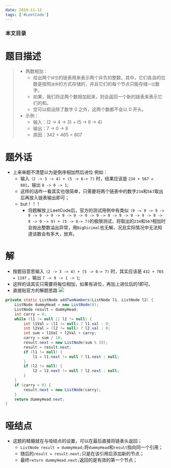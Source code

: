 ```yaml
---
date: 2019-11-12
tags: ['#LeetCode']
---
```


### 本文目录
<!-- toc -->

# 题目描述

> - 两数相加：
>   - 给出两个`非空`的链表用来表示两个非负的整数。其中，它们各自的位数是按照`逆序`的方式存储的，并且它们的每个节点只能存储`一位`数字。
>   - 如果，我们将这两个数相加起来，则会返回一个新的链表来表示它们的和。
>   - 您可以假设除了数字 0 之外，这两个数都不会以 0 开头。
> - 示例：
>   - 输入：(2 -> 4 -> 3) + (5 -> 6 -> 4)
>   - 输出：7 -> 0 -> 8
>   - 原因：342 + 465 = 807


# 题外话
- 上来审题不清楚以为是倒序相加然后进位
例如： 
  - 输入`（2 -> 3 -> 4) + (5 -> 6-> 7)` 时，结果应该是 `234 + 567 = 801`，输出 `8 -> 0 -> 1`;
  - 这样的话咋一看其实也很简单，只需要将两个链表中的数字`234`和`567`取出后再放入链表输出即可；
  - but！！！
    - 将题解放上LeetCode后，官方的测试用例中有类似`（9 -> 9 -> 9 -> 9 -> 9 -> 9 -> 9 -> 9 -> 9 -> 9 -> 9 -> 9 -> 9 -> 9 -> 9 -> 9 -> 9 -> 9) + (5 -> 6-> 7)`的极限测试，将取出的`234`和`567`相加时会抛出整数溢出异常，用`BigDicimal`也无解，况且实际情况中无法知道该数会有多大，放弃。

# 解
- 按题目意思输入`（2 -> 3 -> 4) + (5 -> 6-> 7)` 时，其实应该是 `432 + 765 = 1197` ，输出 `7 -> 9 -> 1 -> 1`;
- 这样的话其实只需要将每位相加，如果有进位，再加上进位后的1即可。
- 直接贴官方的解题思路
![](https://tva1.sinaimg.cn/large/006tNbRwly1g9jibmf51cj318e0ncafl.jpg)
```java
private static ListNode addTwoNumbers(ListNode l1, ListNode l2) {
    ListNode dummyHead = new ListNode(0);
    ListNode result = dummyHead;
    int carry = 0;
    while (l1 != null || l2 != null) {
        int l1Val = (l1 != null) ? l1.val : 0;
        int l2Val = (l2 != null) ? l2.val : 0;
        int sum = l1Val + l2Val + carry;
        carry = sum / 10;
        result.next = new ListNode(sum % 10);
        result = result.next;
        if (l1 != null) {
            l1 = l1.next != null ? l1.next : null;
        }
        if (l2 != null) {
            l2 = l2.next != null ? l2.next : null;
        }
    }
    if (carry > 0) {
        result.next = new ListNode(carry);
    }
    return dummyHead.next;
}
```
# 哑结点
- 这题的精髓就在与哑结点的设置，可以在最后直接将链表头返回；
  - `ListNode result = dummyHead;`将`dummyHead`和`result`指向同一个引用；
  - 随后的`result = result.next;`只是在该引用后添加新的节点；
  - 最终`return dummyHead.next;`返回的是有效的第一个节点；